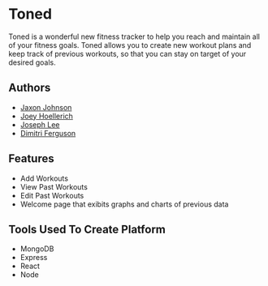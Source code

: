 # Toned

Toned is a wonderful new fitness tracker to help you reach and maintain all of your fitness goals. Toned allows you to create new workout plans and keep track of previous workouts, so that you can stay on target of your desired goals.


## Authors

- [Jaxon Johnson](https://github.com/WaffleKone)
- [Joey Hoellerich](https://github.com/JoeyHoellerich)
- [Joseph Lee](https://github.com/jjlee90)
- [Dimitri Ferguson](https://github.com/Dimitriferg)



## Features

- Add Workouts
- View Past Workouts
- Edit Past Workouts
- Welcome page that exibits graphs and charts of previous data


## Tools Used To Create Platform

- MongoDB
- Express
- React
- Node

